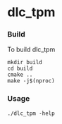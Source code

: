# dlc_tpm

### Build
To build dlc_tpm
```
mkdir build
cd build
cmake ..
make -j$(nproc)
```

### Usage
```
./dlc_tpm -help
```
